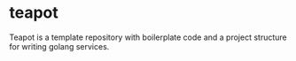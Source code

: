 # teapot
Teapot is a template repository with boilerplate code and a project structure for writing golang services.
